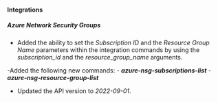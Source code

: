 
#### Integrations

##### Azure Network Security Groups

- Added the ability to set the *Subscription ID* and the *Resource Group Name* parameters within the integration commands by using the *subscription_id* and the *resource_group_name* arguments.

-Added the following new commands:
    - ***azure-nsg-subscriptions-list***
    - ***azure-nsg-resource-group-list***

- Updated the API version to *2022-09-01*.

